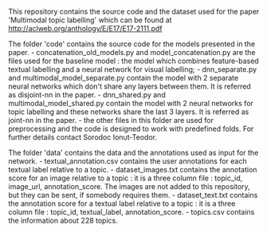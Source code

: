 This repository contains the source code and the dataset used for the paper 'Multimodal topic labelling' which can be found at http://aclweb.org/anthology/E/E17/E17-2111.pdf

The folder 'code' contains the source code for the models presented in the paper.
	- concatenation_old_models.py and model_concatenation.py are the files used for the baseline model : the model which combines feature-based textual labelling and a neural network for visual labelling;
	- dnn_separate.py and multimodal_model_separate.py contain the model with 2 separate neural networks which don't share any layers between them. It is referred as disjoint-nn in the paper.
	- dnn_shared.py and multimodal_model_shared.py contain the model with 2 neural networks for topic labelling and these networks share the last 3 layers. It is referred as joint-nn in the paper. 
	- the other files in this folder are used for preprocessing and the code is designed to work with predefined folds. For further details contact Sorodoc Ionut-Teodor.

The folder 'data' contains the data and the annotations used as input for the network.
	- textual_annotation.csv contains the user annotations for each textual label relative to a topic.
	- dataset_images.txt contains the annotation score for an image relative to a topic : it is a three column file : topic_id, image_url, annotation_score. The images are not added to this repository, but they can be sent, if somebody requires them.
	- dataset_text.txt contains the annotation score for a textual label relative to a topic : it is a three column file : topic_id, textual_label, annotation_score.
	- topics.csv contains the information about 228 topics.
